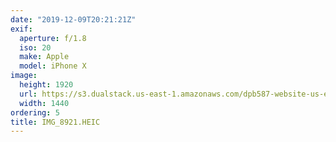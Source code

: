 ```yaml
---
date: "2019-12-09T20:21:21Z"
exif:
  aperture: f/1.8
  iso: 20
  make: Apple
  model: iPhone X
image:
  height: 1920
  url: https://s3.dualstack.us-east-1.amazonaws.com/dpb587-website-us-east-1/asset/gallery/2019-south-america/93e71d25-8170-9c4a-8dd9-6cef9bc998ef~1920.jpg
  width: 1440
ordering: 5
title: IMG_8921.HEIC
---
```

